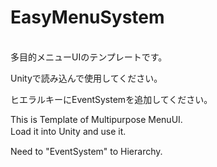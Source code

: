 # EasyMenuSystem
<br>
多目的メニューUIのテンプレートです。  

Unityで読み込んで使用してください。  

ヒエラルキーにEventSystemを追加してください。
　


This is Template of Multipurpose MenuUI.  
Load it into Unity and use it.　　

Need to "EventSystem"  to Hierarchy.


